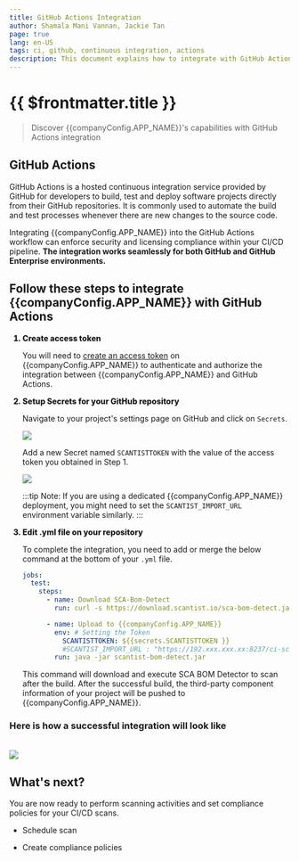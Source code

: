 ```yaml
---
title: GitHub Actions Integration
author: Shamala Mani Vannan, Jackie Tan
page: true
lang: en-US
tags: ci, github, continuous integration, actions
description: This document explains how to integrate with GitHub Actions
---
```


<script setup>
import { companyConfig } from '../../../config/companyConfig.js'
</script>
<style scoped>
    ol>li {
        font-weight: 800;
    }
</style>

<ClientOnly>

# {{ $frontmatter.title }}

> Discover {{companyConfig.APP_NAME}}'s capabilities with GitHub Actions integration

## GitHub Actions

GitHub Actions is a hosted continuous integration service provided by GitHub for developers to build, test and deploy software projects directly from their GitHub repositories. It is commonly used to automate the build and test processes whenever there are new changes to the source code.

Integrating {{companyConfig.APP_NAME}} into the GitHub Actions workflow can enforce security and licensing compliance within your CI/CD pipeline. **The integration works seamlessly for both GitHub and GitHub Enterprise environments.**

## Follow these steps to integrate {{companyConfig.APP_NAME}} with GitHub Actions

<ol>

<li>Create access token</li>

You will need to [create an access token]() on {{companyConfig.APP_NAME}} to authenticate and authorize the integration between {{companyConfig.APP_NAME}} and GitHub Actions.

<li>Setup Secrets for your GitHub repository</li>

Navigate to your project's settings page on GitHub and click on `Secrets`.

<img src="/images/Build-based-Scan-CICD-Pipeline/github/step2.1.png"/>

Add a new Secret named `SCANTISTTOKEN` with the value of the access token you obtained in Step 1.

<img src="/images/Build-based-Scan-CICD-Pipeline/github/step2.2.png"/>

:::tip
Note: If you are using a dedicated {{companyConfig.APP_NAME}} deployment, you might need to set the `SCANTIST_IMPORT_URL` environment variable similarly.
:::

<li>Edit .yml file on your repository</li>

To complete the integration, you need to add or merge the below command at the bottom of your `.yml` file.

```yaml
jobs:
  test:
    steps:
      - name: Download SCA-Bom-Detect
        run: curl -s https://download.scantist.io/sca-bom-detect.jar --output sca-bom-detect.jar

      - name: Upload to {{companyConfig.APP_NAME}}
        env: # Setting the Token
          SCANTISTTOKEN: ${{secrets.SCANTISTTOKEN }}
          #SCANTIST_IMPORT_URL : "https://192.xxx.xxx.xx:8237/ci-scan/" #add this line if you are setting up on a dedicated scantist server
        run: java -jar scantist-bom-detect.jar
```

This command will download and execute SCA BOM Detector to scan after the build. After the successful build, the third-party component information of your project will be pushed to {{companyConfig.APP_NAME}}.

</ol>

### Here is how a successful integration will look like

<br />

<img src="/images/Build-based-Scan-CICD-Pipeline/github/success.png" />

## What's next?

You are now ready to perform scanning activities and set compliance policies for your CI/CD scans.

- Schedule scan

- Create compliance policies

</ClientOnly>
